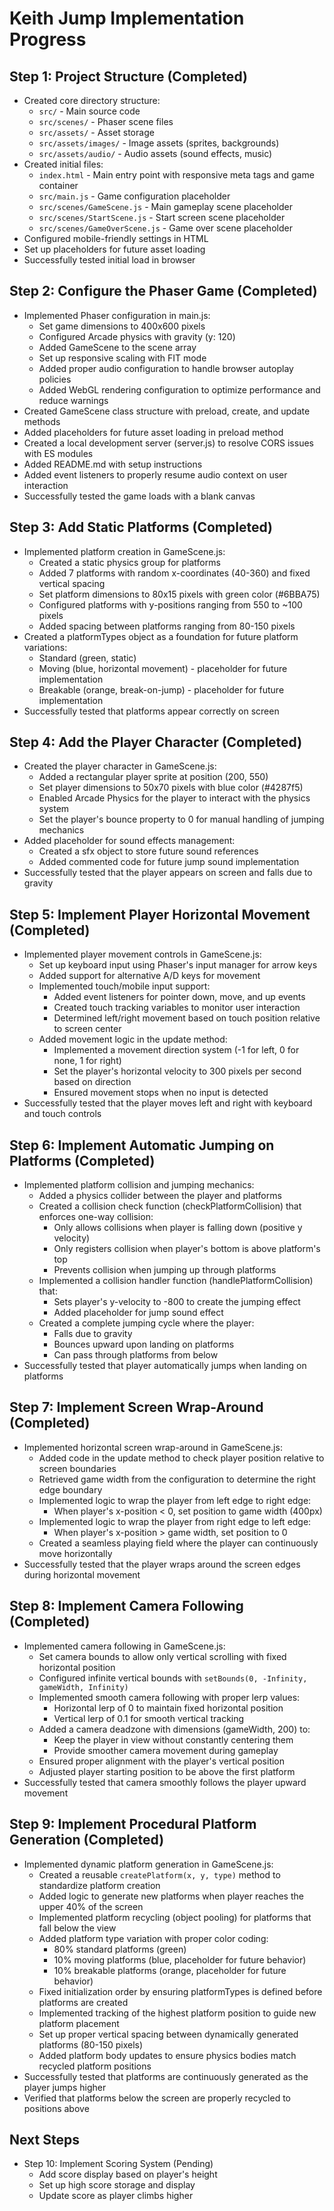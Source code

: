 # Keith Jump Implementation Progress

## Step 1: Project Structure (Completed)
- Created core directory structure:
  - `src/` - Main source code
  - `src/scenes/` - Phaser scene files
  - `src/assets/` - Asset storage
  - `src/assets/images/` - Image assets (sprites, backgrounds)
  - `src/assets/audio/` - Audio assets (sound effects, music)
- Created initial files:
  - `index.html` - Main entry point with responsive meta tags and game container
  - `src/main.js` - Game configuration placeholder
  - `src/scenes/GameScene.js` - Main gameplay scene placeholder
  - `src/scenes/StartScene.js` - Start screen scene placeholder  
  - `src/scenes/GameOverScene.js` - Game over scene placeholder
- Configured mobile-friendly settings in HTML
- Set up placeholders for future asset loading
- Successfully tested initial load in browser

## Step 2: Configure the Phaser Game (Completed)
- Implemented Phaser configuration in main.js:
  - Set game dimensions to 400x600 pixels
  - Configured Arcade physics with gravity (y: 120)
  - Added GameScene to the scene array
  - Set up responsive scaling with FIT mode
  - Added proper audio configuration to handle browser autoplay policies
  - Added WebGL rendering configuration to optimize performance and reduce warnings
- Created GameScene class structure with preload, create, and update methods
- Added placeholders for future asset loading in preload method
- Created a local development server (server.js) to resolve CORS issues with ES modules
- Added README.md with setup instructions
- Added event listeners to properly resume audio context on user interaction
- Successfully tested the game loads with a blank canvas

## Step 3: Add Static Platforms (Completed)
- Implemented platform creation in GameScene.js:
  - Created a static physics group for platforms
  - Added 7 platforms with random x-coordinates (40-360) and fixed vertical spacing
  - Set platform dimensions to 80x15 pixels with green color (#6BBA75)
  - Configured platforms with y-positions ranging from 550 to ~100 pixels
  - Added spacing between platforms ranging from 80-150 pixels
- Created a platformTypes object as a foundation for future platform variations:
  - Standard (green, static)
  - Moving (blue, horizontal movement) - placeholder for future implementation
  - Breakable (orange, break-on-jump) - placeholder for future implementation
- Successfully tested that platforms appear correctly on screen

## Step 4: Add the Player Character (Completed)
- Created the player character in GameScene.js:
  - Added a rectangular player sprite at position (200, 550)
  - Set player dimensions to 50x70 pixels with blue color (#4287f5)
  - Enabled Arcade Physics for the player to interact with the physics system
  - Set the player's bounce property to 0 for manual handling of jumping mechanics
- Added placeholder for sound effects management:
  - Created a sfx object to store future sound references
  - Added commented code for future jump sound implementation
- Successfully tested that the player appears on screen and falls due to gravity

## Step 5: Implement Player Horizontal Movement (Completed)
- Implemented player movement controls in GameScene.js:
  - Set up keyboard input using Phaser's input manager for arrow keys
  - Added support for alternative A/D keys for movement
  - Implemented touch/mobile input support:
    - Added event listeners for pointer down, move, and up events
    - Created touch tracking variables to monitor user interaction
    - Determined left/right movement based on touch position relative to screen center
  - Added movement logic in the update method:
    - Implemented a movement direction system (-1 for left, 0 for none, 1 for right)
    - Set the player's horizontal velocity to 300 pixels per second based on direction
    - Ensured movement stops when no input is detected
- Successfully tested that the player moves left and right with keyboard and touch controls

## Step 6: Implement Automatic Jumping on Platforms (Completed)
- Implemented platform collision and jumping mechanics:
  - Added a physics collider between the player and platforms
  - Created a collision check function (checkPlatformCollision) that enforces one-way collision:
    - Only allows collisions when player is falling down (positive y velocity)
    - Only registers collision when player's bottom is above platform's top
    - Prevents collision when jumping up through platforms
  - Implemented a collision handler function (handlePlatformCollision) that:
    - Sets player's y-velocity to -800 to create the jumping effect
    - Added placeholder for jump sound effect
  - Created a complete jumping cycle where the player:
    - Falls due to gravity
    - Bounces upward upon landing on platforms
    - Can pass through platforms from below
- Successfully tested that player automatically jumps when landing on platforms

## Step 7: Implement Screen Wrap-Around (Completed)
- Implemented horizontal screen wrap-around in GameScene.js:
  - Added code in the update method to check player position relative to screen boundaries
  - Retrieved game width from the configuration to determine the right edge boundary
  - Implemented logic to wrap the player from left edge to right edge:
    - When player's x-position < 0, set position to game width (400px)
  - Implemented logic to wrap the player from right edge to left edge:
    - When player's x-position > game width, set position to 0
  - Created a seamless playing field where the player can continuously move horizontally
- Successfully tested that the player wraps around the screen edges during horizontal movement

## Step 8: Implement Camera Following (Completed)
- Implemented camera following in GameScene.js:
  - Set camera bounds to allow only vertical scrolling with fixed horizontal position
  - Configured infinite vertical bounds with `setBounds(0, -Infinity, gameWidth, Infinity)`
  - Implemented smooth camera following with proper lerp values:
    - Horizontal lerp of 0 to maintain fixed horizontal position
    - Vertical lerp of 0.1 for smooth vertical tracking
  - Added a camera deadzone with dimensions (gameWidth, 200) to:
    - Keep the player in view without constantly centering them
    - Provide smoother camera movement during gameplay
  - Ensured proper alignment with the player's vertical position
  - Adjusted player starting position to be above the first platform
- Successfully tested that camera smoothly follows the player upward movement

## Step 9: Implement Procedural Platform Generation (Completed)
- Implemented dynamic platform generation in GameScene.js:
  - Created a reusable `createPlatform(x, y, type)` method to standardize platform creation
  - Added logic to generate new platforms when player reaches the upper 40% of the screen
  - Implemented platform recycling (object pooling) for platforms that fall below the view
  - Added platform type variation with proper color coding:
    - 80% standard platforms (green)
    - 10% moving platforms (blue, placeholder for future behavior)
    - 10% breakable platforms (orange, placeholder for future behavior)
  - Fixed initialization order by ensuring platformTypes is defined before platforms are created
  - Implemented tracking of the highest platform position to guide new platform placement
  - Set up proper vertical spacing between dynamically generated platforms (80-150 pixels)
  - Added platform body updates to ensure physics bodies match recycled platform positions
- Successfully tested that platforms are continuously generated as the player jumps higher
- Verified that platforms below the screen are properly recycled to positions above

## Next Steps
- Step 10: Implement Scoring System (Pending)
  - Add score display based on player's height
  - Set up high score storage and display
  - Update score as player climbs higher
